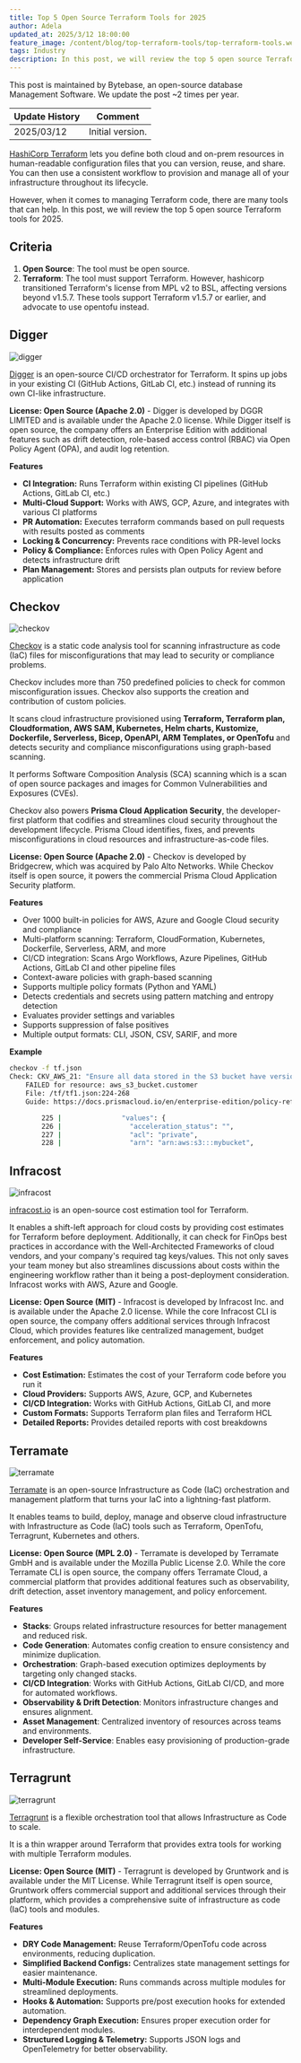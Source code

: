 ```yaml
---
title: Top 5 Open Source Terraform Tools for 2025
author: Adela
updated_at: 2025/3/12 18:00:00
feature_image: /content/blog/top-terraform-tools/top-terraform-tools.webp
tags: Industry
description: In this post, we will review the top 5 open source Terraform tools for 2025.
---
```


<HintBlock type="info">

This post is maintained by Bytebase, an open-source database Management Software. We update the post ~2 times per year.

</HintBlock>

| Update History | Comment          |
| -------------- | ---------------- |
| 2025/03/12    | Initial version. |

[HashiCorp Terraform](https://www.terraform.io/) lets you define both cloud and on-prem resources in human-readable configuration files that you can version, reuse, and share. You can then use a consistent workflow to provision and manage all of your infrastructure throughout its lifecycle.

However, when it comes to managing Terraform code, there are many tools that can help. In this post, we will review the top 5 open source Terraform tools for 2025.

## Criteria

1. **Open Source**: The tool must be open source.
1. **Terraform**: The tool must support Terraform. However, hashicorp transitioned Terraform's license from MPL v2 to BSL, affecting versions beyond v1.5.7. These tools support Terraform v1.5.7 or earlier, and advocate to use opentofu instead.

## Digger

![digger](/content/blog/top-terraform-tools/digger.webp)

[Digger](https://digger.dev/) is an open-source CI/CD orchestrator for Terraform. It spins up jobs in your existing CI (GitHub Actions, GitLab CI, etc.) instead of running its own CI-like infrastructure.

**License: Open Source (Apache 2.0)** - Digger is developed by DGGR LIMITED and is available under the Apache 2.0 license. While Digger itself is open source, the company offers an Enterprise Edition with additional features such as drift detection, role-based access control (RBAC) via Open Policy Agent (OPA), and audit log retention.

**Features**

- **CI Integration:** Runs Terraform within existing CI pipelines (GitHub Actions, GitLab CI, etc.)
- **Multi-Cloud Support:** Works with AWS, GCP, Azure, and integrates with various CI platforms
- **PR Automation:** Executes terraform commands based on pull requests with results posted as comments
- **Locking & Concurrency:** Prevents race conditions with PR-level locks
- **Policy & Compliance:** Enforces rules with Open Policy Agent and detects infrastructure drift
- **Plan Management:** Stores and persists plan outputs for review before application

## Checkov

![checkov](/content/blog/top-terraform-tools/checkov.webp)

[Checkov](https://www.checkov.io/) is a static code analysis tool for scanning infrastructure as code (IaC) files for misconfigurations that may lead to security or compliance problems.

Checkov includes more than 750 predefined policies to check for common misconfiguration issues. Checkov also supports the creation and contribution of custom policies.

It scans cloud infrastructure provisioned using **Terraform, Terraform plan, Cloudformation, AWS SAM, Kubernetes, Helm charts, Kustomize, Dockerfile, Serverless, Bicep, OpenAPI, ARM Templates, or OpenTofu** and detects security and compliance misconfigurations using graph-based scanning.

It performs Software Composition Analysis (SCA) scanning which is a scan of open source packages and images for Common Vulnerabilities and Exposures (CVEs).

Checkov also powers **Prisma Cloud Application Security**, the developer-first platform that codifies and streamlines cloud security throughout the development lifecycle. Prisma Cloud identifies, fixes, and prevents misconfigurations in cloud resources and infrastructure-as-code files.

**License: Open Source (Apache 2.0)** - Checkov is developed by Bridgecrew, which was acquired by Palo Alto Networks. While Checkov itself is open source, it powers the commercial Prisma Cloud Application Security platform.

**Features**

- Over 1000 built-in policies for AWS, Azure and Google Cloud security and compliance
- Multi-platform scanning: Terraform, CloudFormation, Kubernetes, Dockerfile, Serverless, ARM, and more
- CI/CD integration: Scans Argo Workflows, Azure Pipelines, GitHub Actions, GitLab CI and other pipeline files
- Context-aware policies with graph-based scanning
- Supports multiple policy formats (Python and YAML)
- Detects credentials and secrets using pattern matching and entropy detection
- Evaluates provider settings and variables
- Supports suppression of false positives
- Multiple output formats: CLI, JSON, CSV, SARIF, and more

**Example**

```bash
checkov -f tf.json
Check: CKV_AWS_21: "Ensure all data stored in the S3 bucket have versioning enabled"
	FAILED for resource: aws_s3_bucket.customer
	File: /tf/tf1.json:224-268
	Guide: https://docs.prismacloud.io/en/enterprise-edition/policy-reference/aws-policies/s3-policies/s3-16-enable-versioning

		225 |               "values": {
		226 |                 "acceleration_status": "",
		227 |                 "acl": "private",
		228 |                 "arn": "arn:aws:s3:::mybucket",
```

## Infracost

![infracost](/content/blog/top-terraform-tools/infracost.webp)

[infracost.io](https://infracost.io/) is an open-source cost estimation tool for Terraform.

It enables a shift-left approach for cloud costs by providing cost estimates for Terraform before deployment. Additionally, it can check for FinOps best practices in accordance with the Well-Architected Frameworks of cloud vendors, and your company's required tag keys/values. This not only saves your team money but also streamlines discussions about costs within the engineering workflow rather than it being a post-deployment consideration. Infracost works with AWS, Azure and Google.

**License: Open Source (MIT)** - Infracost is developed by Infracost Inc. and is available under the Apache 2.0 license. While the core Infracost CLI is open source, the company offers additional services through Infracost Cloud, which provides features like centralized management, budget enforcement, and policy automation.

**Features**

- **Cost Estimation:** Estimates the cost of your Terraform code before you run it
- **Cloud Providers:** Supports AWS, Azure, GCP, and Kubernetes
- **CI/CD Integration:** Works with GitHub Actions, GitLab CI, and more
- **Custom Formats:** Supports Terraform plan files and Terraform HCL
- **Detailed Reports:** Provides detailed reports with cost breakdowns

## Terramate

![terramate](/content/blog/top-terraform-tools/terramate.webp)

[Terramate](https://terramate.io/) is an open-source Infrastructure as Code (IaC) orchestration and management platform that turns your IaC into a lightning-fast platform.

It enables teams to build, deploy, manage and observe cloud infrastructure with Infrastructure as Code (IaC) tools such as Terraform, OpenTofu, Terragrunt, Kubernetes and others.

**License: Open Source (MPL 2.0)** - Terramate is developed by Terramate GmbH and is available under the Mozilla Public License 2.0. While the core Terramate CLI is open source, the company offers Terramate Cloud, a commercial platform that provides additional features such as observability, drift detection, asset inventory management, and policy enforcement. 

**Features**

- **Stacks**: Groups related infrastructure resources for better management and reduced risk.
- **Code Generation**: Automates config creation to ensure consistency and minimize duplication.
- **Orchestration**: Graph-based execution optimizes deployments by targeting only changed stacks.
- **CI/CD Integration**: Works with GitHub Actions, GitLab CI/CD, and more for automated workflows.
- **Observability & Drift Detection**: Monitors infrastructure changes and ensures alignment.
- **Asset Management**: Centralized inventory of resources across teams and environments.
- **Developer Self-Service**: Enables easy provisioning of production-grade infrastructure.

## Terragrunt

![terragrunt](/content/blog/top-terraform-tools/terragrunt.webp)

[Terragrunt](https://terragrunt.gruntwork.io/) is a flexible orchestration tool that allows Infrastructure as Code to scale.

It is a thin wrapper around Terraform that provides extra tools for working with multiple Terraform modules.

**License: Open Source (MIT)** -  Terragrunt is developed by Gruntwork and is available under the MIT License. While Terragrunt itself is open source, Gruntwork offers commercial support and additional services through their platform, which provides a comprehensive suite of infrastructure as code (IaC) tools and modules. 

**Features**

- **DRY Code Management:** Reuse Terraform/OpenTofu code across environments, reducing duplication.
- **Simplified Backend Configs:** Centralizes state management settings for easier maintenance.
- **Multi-Module Execution:** Runs commands across multiple modules for streamlined deployments.
- **Hooks & Automation:** Supports pre/post execution hooks for extended automation.
- **Dependency Graph Execution:** Ensures proper execution order for interdependent modules.
- **Structured Logging & Telemetry:** Supports JSON logs and OpenTelemetry for better observability.
